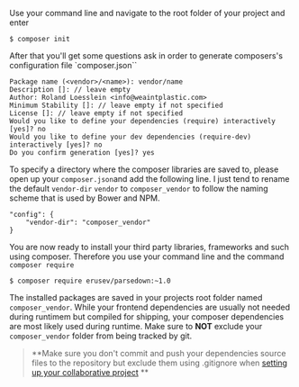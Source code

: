 Use your command line and navigate to the root folder of your project and enter

	$ composer init

After that you'll get some questions ask in order to generate composers's configuration file `composer.json``

	Package name (<vendor>/<name>): vendor/name
	Description []: // leave empty
	Author: Roland Loesslein <info@weaintplastic.com>
	Minimum Stability []: // leave empty if not specified
	License []: // leave empty if not specified
	Would you like to define your dependencies (require) interactively [yes]? no
	Would you like to define your dev dependencies (require-dev) interactively [yes]? no
	Do you confirm generation [yes]? yes

To specify a directory where the composer libraries are saved to, please open up your `composer.json`and add the following line. I just tend to rename the default `vendor-dir` `vendor` to `composer_vendor` to follow the naming scheme that is used by Bower and NPM.

	"config": {
        "vendor-dir": "composer_vendor"
    }


You are now ready to install your third party libraries, frameworks and such using composer. Therefore you use your command line and the command `composer require`

	$ composer require erusev/parsedown:~1.0

The installed packages are saved in your projects root folder named `composer_vendor`. While your frontend dependencies are usually not needed during runtimem but compiled for shipping, your composer dependencies are most likely used during runtime. Make sure to **NOT** exclude your `composer_vendor` folder from being tracked by git.



> **Make sure you don't commit and push your dependencies source files to the repository but exclude them using .gitignore when [setting up your collaborative project](./Collaboration/Setup_Collaborative_Projects) **
